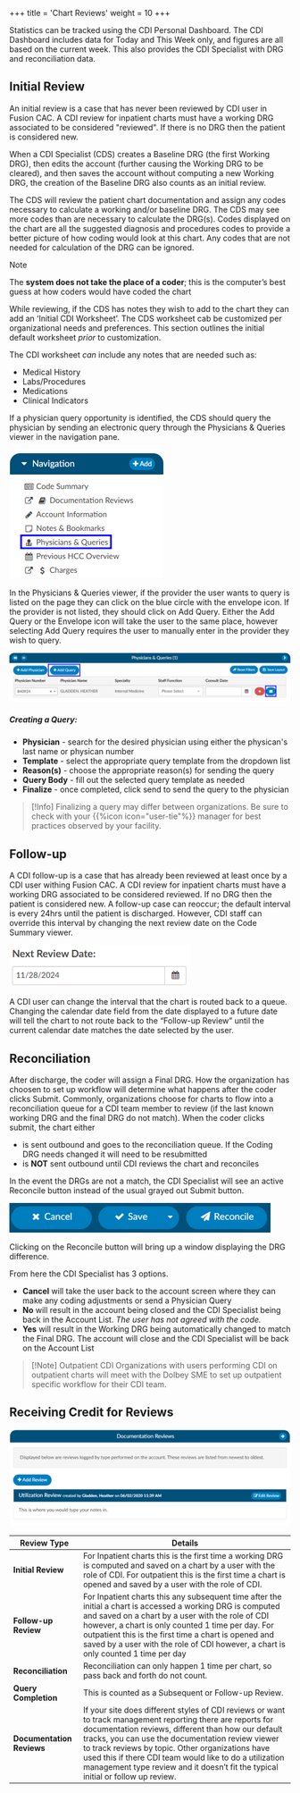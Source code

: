 +++
title = 'Chart Reviews'
weight = 10
+++

Statistics can be tracked using the CDI Personal Dashboard. The CDI Dashboard includes data for Today and This Week only, and figures are all based on the current week. This also provides the CDI Specialist with DRG and reconciliation data.

## Initial Review

An initial review is a case that has never been reviewed by CDI user in Fusion CAC. A CDI review for inpatient charts must have a working DRG associated to be considered "reviewed". If there is no DRG then the patient is considered new.

When a CDI Specialist (CDS) creates a Baseline DRG (the first Working DRG), then edits the account (further
causing the Working DRG to be cleared), and then saves the account without computing a new
Working DRG, the creation of the Baseline DRG also counts as an initial review.

The CDS will review the patient chart documentation and assign any codes necessary to calculate a working and/or baseline DRG. The CDS may see more codes than are necessary to calculate the DRG(s). Codes displayed on the chart are all the suggested diagnosis and procedures codes to provide a better picture of how coding would look at this chart. Any codes that are not needed for calculation of the DRG can be ignored. 

>[!Note] 
>The **system does not take the place of a coder**; this is the computer’s best guess at how coders would have coded the chart

While reviewing, if the CDS has notes they wish to add to the chart they can add an ‘Initial CDI Worksheet’. The CDS worksheet cab be customized per organizational needs and preferences. This section outlines the initial default worksheet *prior* to customization.

The CDI worksheet *can* include any notes that are needed such as:

- Medical History
- Labs/Procedures
- Medications
- Clinical Indicators

If a physician query opportunity is identified, the CDS should query the physician by sending an electronic query through the Physicians & Queries viewer in the navigation pane. 

![Physicans & Queries Viewer](PhysicanQueriesNP.png)

In the Physicians & Queries viewer, if the provider the user wants to query is listed on the page they can click on the blue
circle with the envelope icon. If the provider is not listed, they should click on Add Query. Either the Add Query or the Envelope icon will take the user to the same place, however selecting Add Query requires the user to manually enter in the provider they wish to query. 

![Adding a Query](AddQuery.png)

##### Creating a Query:

- **Physician** - search for the desired physician using either the physican's last name or physican number
- **Template** - select the appropriate query template from the dropdown list
- **Reason(s)** - choose the appropriate reason(s) for sending the query
- **Query Body** - fill out the selected query template as needed
- **Finalize** - once completed, click send to send the query to the physician

>[!Info] 
>Finalizing a query may differ between organizations. Be sure to check with your {{%icon icon="user-tie"%}} manager for best practices observed by your facility. 

## Follow-up

A CDI follow-up is a case that has already been reviewed at least once by a CDI user withing Fusion CAC. A CDI review for inpatient charts must have a working DRG associated to be considered reviewed. If no DRG then the patient is considered new. A follow-up case can reoccur; the default interval is every 24hrs until the patient is discharged. However, CDI staff can override this interval by changing the next
review date on the Code Summary viewer.

![Next Review Date](NextReviewDate.png)

A CDI user can change the interval that the chart is routed back to a queue. Changing the calendar date field from the date displayed to a future date will tell the chart to not route back to the “Follow-up Review” until the current calendar date matches the date selected by the user.

## Reconciliation

After discharge, the coder will assign a Final DRG. How the organization has choosen to set up workflow will determine what happens after the coder clicks Submit. Commonly, organizations choose for charts to flow into a reconciliation queue for a CDI team member to review (if the last known working DRG and the final DRG do not match). When the coder clicks submit, the chart either
- is sent outbound and goes to the reconciliation queue. If the Coding DRG needs changed it will need to be resubmitted
- is **NOT** sent outbound until CDI reviews the chart and reconciles 

In the event the DRGs are not a match, the CDI Specialist will see an active Reconcile button instead of the usual grayed out Submit button.

![Reconcile Button](Reconcile.png)

Clicking on the Reconcile button will bring up a window displaying the DRG difference.

From here the CDI Specialist has 3 options.

- **Cancel** will take the user back to the account screen where they can make any coding adjustments or send a Physician Query
- **No** will result in the account being closed and the CDI Specialist being back in the Account List. *The user has not agreed with the code.* 
- **Yes** will result in the Working DRG being automatically changed to match the Final DRG. The account will close and the CDI Specialist will be back on the Account List

>[!Note] Outpatient CDI
>Organizations with users performing CDI on outpatient charts will meet with the Dolbey SME to set up outpatient specific  workflow for their CDI team.

## Receiving Credit for Reviews

![Review Credit](DocReview.png)

| Review Type               | Details |
| ------------------------- | ------- |
| **Initial Review**        | For Inpatient charts this is the first time a working DRG is computed and saved on a chart by a user with the role of CDI. For outpatient this is the first time a chart is opened and saved by a user with the role of CDI.
| **Follow-up Review**      | For Inpatient charts this any subsequent time after the initial a chart is accessed a working DRG is computed and saved on a chart by a user with the role of CDI however, a chart is only counted 1 time per day. For outpatient this is the first time a chart is opened and saved by a user with the role of CDI however, a chart is only counted 1 time per day |
| **Reconciliation**        | Reconciliation can only happen 1 time per chart, so pass back and forth do not count. |
| **Query Completion**      | This is counted as a Subsequent or Follow-up Review. |
| **Documentation Reviews** | If your site does different styles of CDI reviews or want to track management reporting there are reports for documentation reviews, different than how our default tracks, you can use the documentation review viewer to track reviews by topic. Other organizations have used this if there CDI team would like to do a utilization management type review and it doesn’t fit the typical initial or follow up review. |